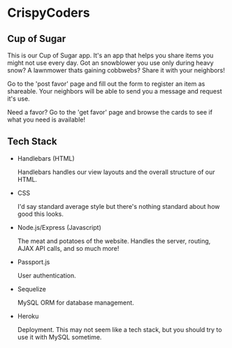 # CrispyCoders
## Cup of Sugar

This is our Cup of Sugar app. It's an app that helps you share items you might not use every day. Got an snowblower you use only during heavy snow? A lawnmower thats gaining cobbwebs? Share it with your neighbors!

Go to the 'post favor' page and fill out the form to register an item as shareable. Your neighbors will be able to send you a message and request it's use. 

Need a favor? Go to the 'get favor' page and browse the cards to see if what you need is available! 

## Tech Stack

 - Handlebars (HTML)

    Handlebars handles our view layouts and the overall structure of our HTML.

 - CSS
    
    I'd say standard average style but there's nothing standard about how good this looks.

 - Node.js/Express (Javascript)
    
    The meat and potatoes of the website.  Handles the server, routing, AJAX API calls, and so much more!

 - Passport.js 

    User authentication.

 - Sequelize

    MySQL ORM for database management.

 - Heroku

    Deployment.  This may not seem like a tech stack, but you should try to use it with MySQL sometime.